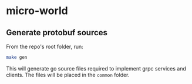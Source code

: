 micro-world
===========

Generate protobuf sources
--

From the repo's root folder, run:
```bash
make gen
```

This will generate go source files required to implement grpc services and clients. The files will be placed in the `common` folder.

